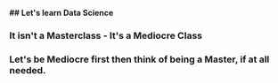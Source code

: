 **## Let's learn Data Science**

### It isn't a Masterclass - It's a Mediocre Class

### Let's be Mediocre first then think of being a Master, if at all needed.